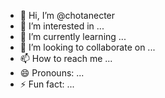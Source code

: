 - 👋 Hi, I’m @chotanecter
- 👀 I’m interested in ...
- 🌱 I’m currently learning ...
- 💞️ I’m looking to collaborate on ...
- 📫 How to reach me ...
- 😄 Pronouns: ...
- ⚡ Fun fact: ...

<!---
chotanecter/chotanecter is a ✨ special ✨ repository because its `README.md` (this file) appears on your GitHub profile.
You can click the Preview link to take a look at your changes.
--->
